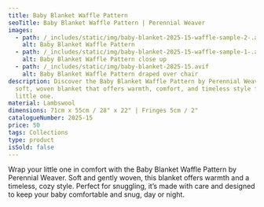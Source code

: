 ```yaml
---
title: Baby Blanket Waffle Pattern
seoTitle: Baby Blanket Waffle Pattern | Perennial Weaver
images:
  - path: /_includes/static/img/baby-blanket-2025-15-waffle-sample-2-.avif
    alt: Baby Blanket Waffle Pattern
  - path: /_includes/static/img/baby-blanket-2025-15-waffle-sample-1-.avif
    alt: Baby Blanket Waffle Pattern close up
  - path: /_includes/static/img/baby-blanket-2025-15.avif
    alt: Baby Blanket Waffle Pattern draped over chair
description: Discover the Baby Blanket Waffle Pattern by Perennial Weaver – a
  soft, woven blanket that offers warmth, comfort, and timeless style for your
  little one.
material: Lambswool
dimensions: 71cm x 55cm / 28" x 22" | Fringes 5cm / 2"
catalogueNumber: 2025-15
price: 50
tags: Collections
type: product
isSold: false
---
```

Wrap your little one in comfort with the Baby Blanket Waffle Pattern by Perennial Weaver. Soft and gently woven, this blanket offers warmth and a timeless, cozy style. Perfect for snuggling, it’s made with care and designed to keep your baby comfortable and snug, day or night.
